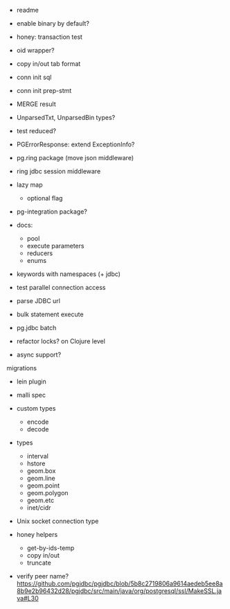 
- readme

- enable binary by default?

- honey: transaction test

- oid wrapper?
- copy in/out tab format

- conn init sql
- conn init prep-stmt

- MERGE result

- UnparsedTxt, UnparsedBin types?

- test reduced?

- PGErrorResponse: extend ExceptionInfo?

- pg.ring package (move json middleware)
- ring jdbc session middleware

- lazy map
  - optional flag

- pg-integration package?

- docs:
  - pool
  - execute parameters
  - reducers
  - enums


- keywords with namespaces (+ jdbc)
- test parallel connection access
- parse JDBC url
- bulk statement execute
- pg.jdbc batch

- refactor locks? on Clojure level

- async support?

migrations
- lein plugin

- malli spec

- custom types
  - encode
  - decode

- types
  - interval
  - hstore
  - geom.box
  - geom.line
  - geom.point
  - geom.polygon
  - geom.etc
  - inet/cidr

- Unix socket connection type

- honey helpers
  - get-by-ids-temp
  - copy in/out
  - truncate

- verify peer name? https://github.com/pgjdbc/pgjdbc/blob/5b8c2719806a9614aedeb5ee8a8b9e2b96432d28/pgjdbc/src/main/java/org/postgresql/ssl/MakeSSL.java#L30
